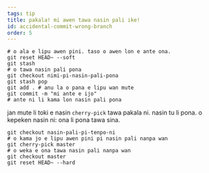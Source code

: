```yaml
---
tags: tip
title: pakala! mi awen tawa nasin pali ike!
id: accidental-commit-wrong-branch
order: 5
---
```


```git
# o ala e lipu awen pini. taso o awen lon e ante ona.
git reset HEAD~ --soft
git stash
# o tawa nasin pali pona
git checkout nimi-pi-nasin-pali-pona
git stash pop
git add . # anu la o pana e lipu wan mute
git commit -m "mi ante e ijo"
# ante ni li kama lon nasin pali pona
```

jan mute li toki e nasin `cherry-pick` tawa pakala ni. nasin tu li pona. o kepeken nasin ni: ona li pona tawa sina.

```git
git checkout nasin-pali-pi-tenpo-ni
# o kama jo e lipu awen pini pi nasin pali nanpa wan
git cherry-pick master
# o weka e ona tawa nasin pali nanpa wan
git checkout master
git reset HEAD~ --hard
```

